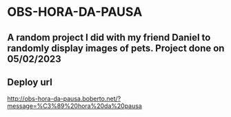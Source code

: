 # OBS-HORA-DA-PAUSA

## A random project I did with my friend Daniel to randomly display images of pets. Project done on 05/02/2023

## Deploy url

http://obs-hora-da-pausa.boberto.net/?message=%C3%89%20hora%20da%20pausa